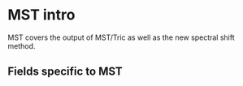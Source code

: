 

# MST intro

MST covers the output of MST/Tric as well as the new spectral shift method.


## Fields specific to MST 